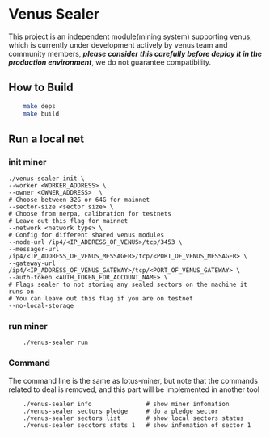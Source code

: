 # Venus Sealer

This project is an independent module(mining system) supporting venus, which is currently under development actively by venus team and community members,
***please consider this carefully before deploy it  in the production environment***, we do not guarantee compatibility.

## How to Build

```sh
    make deps
    make build
```

## Run a local net

### init miner 
```shell script
./venus-sealer init \
--worker <WORKER_ADDRESS> \
--owner <OWNER_ADDRESS>  \
# Choose between 32G or 64G for mainnet
--sector-size <sector size> \
# Choose from nerpa, calibration for testnets
# Leave out this flag for mainnet
--network <network type> \
# Config for different shared venus modules
--node-url /ip4/<IP_ADDRESS_OF_VENUS>/tcp/3453 \
--messager-url /ip4/<IP_ADDRESS_OF_VENUS_MESSAGER>/tcp/<PORT_OF_VENUS_MESSAGER> \
--gateway-url /ip4/<IP_ADDRESS_OF_VENUS_GATEWAY>/tcp/<PORT_OF_VENUS_GATEWAY> \
--auth-token <AUTH_TOKEN_FOR_ACCOUNT_NAME> \
# Flags sealer to not storing any sealed sectors on the machine it runs on
# You can leave out this flag if you are on testnet
--no-local-storage
```
### run miner

```shell script
    ./venus-sealer run
```

### Command

The command line is the same as lotus-miner, but note that the commands related to deal is removed, and this part will be implemented in another tool

```shell script
    ./venus-sealer info               # show miner infomation
    ./venus-sealer sectors pledge     # do a pledge sector
    ./venus-sealer sectors list       # show local sectors status
    ./venus-sealer secctors stats 1   # show infomation of sector 1
```

